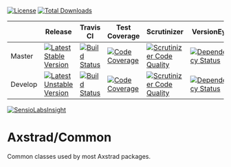 [![License](https://poser.pugx.org/axstrad/common/license.svg)](https://packagist.org/packages/axstrad/common)
[![Total Downloads](https://poser.pugx.org/axstrad/common/downloads.svg)](https://packagist.org/packages/axstrad/common)

|  | Release | Travis CI | Test Coverage | Scrutinizer | VersionEye |
|---------|-----------------------------------------------------------------------------------------------------------------------------------|------------------------------------------------------------------------------------------------------------------------------------------|------------------------------------------------------------------------------------------------------------------------------------------------------------------------------------|----------------------------------------------------------------------------------------------------------------------------------------------------------------------------------------------------|-----------------------------------------------------------------------------------------------------------------------------------------------------------------------------------|
| Master | [![Latest Stable Version](https://poser.pugx.org/axstrad/common/v/stable.svg)](https://packagist.org/packages/axstrad/common) | [![Build Status](https://travis-ci.org/dankempster/axstrad-common.svg?branch=master)](https://travis-ci.org/dankempster/axstrad-common) | [![Code Coverage](https://scrutinizer-ci.com/g/dankempster/axstrad-test/badges/coverage.png?b=master)](https://scrutinizer-ci.com/g/dankempster/axstrad-test/?branch=master) | [![Scrutinizer Code Quality](https://scrutinizer-ci.com/g/dankempster/axstrad-common/badges/quality-score.png?b=develop)](https://scrutinizer-ci.com/g/dankempster/axstrad-common/?branch=develop) | [![Dependency Status](https://www.versioneye.com/user/projects/54a1f71a14969a3712000047/badge.svg?style=flat)](https://www.versioneye.com/user/projects/54a1f71a14969a3712000047) |
| Develop | [![Latest Unstable Version](https://poser.pugx.org/axstrad/common/v/unstable.svg)](https://packagist.org/packages/axstrad/common) | [![Build Status](https://travis-ci.org/dankempster/axstrad-common.svg?branch=develop)](https://travis-ci.org/dankempster/axstrad-common) | [![Code Coverage](https://scrutinizer-ci.com/g/dankempster/axstrad-common/badges/coverage.png?b=develop)](https://scrutinizer-ci.com/g/dankempster/axstrad-common/?branch=develop) | [![Scrutinizer Code Quality](https://scrutinizer-ci.com/g/dankempster/axstrad-common/badges/quality-score.png?b=develop)](https://scrutinizer-ci.com/g/dankempster/axstrad-common/?branch=develop) | [![Dependency Status](https://www.versioneye.com/user/projects/54a1f71914969a276d0000bb/badge.svg?style=flat)](https://www.versioneye.com/user/projects/54a1f71914969a276d0000bb) |

[![SensioLabsInsight](https://insight.sensiolabs.com/projects/7c87aa4e-f67d-43d2-870d-74ce47b066d5/big.png)](https://insight.sensiolabs.com/projects/7c87aa4e-f67d-43d2-870d-74ce47b066d5)

# Axstrad/Common

Common classes used by most Axstrad packages.
